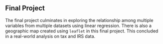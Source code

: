 ## Final Project
The final project culminates in exploring the relationship among multiple variables from multiple datasets using linear regression. There is also a geographic map created using `leaflet` in this final project. This concluded in a real-world analysis on tax and IRS data.
